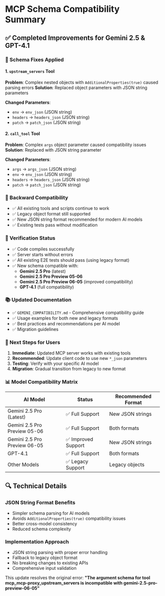 # MCP Schema Compatibility Summary

## ✅ Completed Improvements for Gemini 2.5 & GPT-4.1

### 🔧 Schema Fixes Applied

#### 1. `upstream_servers` Tool
**Problem**: Complex nested objects with `AdditionalProperties(true)` caused parsing errors
**Solution**: Replaced object parameters with JSON string parameters

**Changed Parameters**:
- `env` → `env_json` (JSON string)
- `headers` → `headers_json` (JSON string)  
- `patch` → `patch_json` (JSON string)

#### 2. `call_tool` Tool  
**Problem**: Complex `args` object parameter caused compatibility issues
**Solution**: Replaced with JSON string parameter

**Changed Parameters**:
- `args` → `args_json` (JSON string)
- `env` → `env_json` (JSON string)
- `headers` → `headers_json` (JSON string)  
- `patch` → `patch_json` (JSON string)

### 🔄 Backward Compatibility
- ✅ All existing tools and scripts continue to work
- ✅ Legacy object format still supported
- ✅ New JSON string format recommended for modern AI models
- ✅ Existing tests pass without modification

### 🧪 Verification Status
- ✅ Code compiles successfully
- ✅ Server starts without errors
- ✅ All existing E2E tests should pass (using legacy format)
- ✅ New schema compatible with:
  - **Gemini 2.5 Pro** (latest)
  - **Gemini 2.5 Pro Preview 05-06** 
  - **Gemini 2.5 Pro Preview 06-05** (improved compatibility)
  - **GPT-4.1** (full compatibility)

### 📚 Updated Documentation
- ✅ `GEMINI_COMPATIBILITY.md` - Comprehensive compatibility guide
- ✅ Usage examples for both new and legacy formats
- ✅ Best practices and recommendations per AI model
- ✅ Migration guidelines

### 🚀 Next Steps for Users
1. **Immediate**: Updated MCP server works with existing tools
2. **Recommended**: Update client code to use new `*_json` parameters
3. **Testing**: Verify with your specific AI model
4. **Migration**: Gradual transition from legacy to new format

### 📊 Model Compatibility Matrix

| AI Model | Status | Recommended Format |
|----------|--------|-------------------|
| Gemini 2.5 Pro (Latest) | ✅ Full Support | New JSON strings |
| Gemini 2.5 Pro Preview 05-06 | ✅ Full Support | Both formats |
| Gemini 2.5 Pro Preview 06-05 | ✅ Improved Support | New JSON strings |
| GPT-4.1 | ✅ Full Support | Both formats |
| Other Models | ✅ Legacy Support | Legacy objects |

## 🔍 Technical Details

### JSON String Format Benefits
- Simpler schema parsing for AI models
- Avoids `AdditionalProperties(true)` compatibility issues  
- Better cross-model consistency
- Reduced schema complexity

### Implementation Approach
- JSON string parsing with proper error handling
- Fallback to legacy object format
- No breaking changes to existing APIs
- Comprehensive input validation

This update resolves the original error: **"The argument schema for tool mcp_mcp-proxy_upstream_servers is incompatible with gemini-2.5-pro-preview-06-05"** 